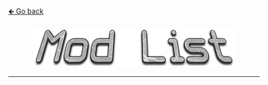 <a href="../../">🡸 Go back</a>

<h4 id="main" align="center">
    <img src="images/Mod-List.png" alt="main" align="center">
</h4>

___

<strong>
<h3 align="center">

</h3>
<strong>